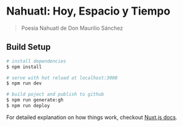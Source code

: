 # Nahuatl: Hoy, Espacio y Tiempo

> Poesía Nahuatl de Don Maurilio Sánchez

## Build Setup

```bash
# install dependencies
$ npm install

# serve with hot reload at localhost:3000
$ npm run dev

# build poject and publish to github
$ npm run generate:gh
$ npm run deploy
```

For detailed explanation on how things work, checkout [Nuxt.js docs](https://nuxtjs.org).

